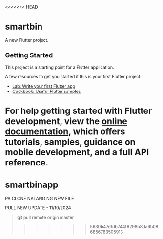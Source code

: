 <<<<<<< HEAD
# smartbin

A new Flutter project.

## Getting Started

This project is a starting point for a Flutter application.

A few resources to get you started if this is your first Flutter project:

- [Lab: Write your first Flutter app](https://docs.flutter.dev/get-started/codelab)
- [Cookbook: Useful Flutter samples](https://docs.flutter.dev/cookbook)

For help getting started with Flutter development, view the
[online documentation](https://docs.flutter.dev/), which offers tutorials,
samples, guidance on mobile development, and a full API reference.
=======
# smartbinapp

PA CLONE NALANG NG NEW FILE

PULL NEW UPDATE - 11/10/2024
>git pull remote origin master
>>>>>>> 5630b47e1db744f6298b8da6b086856783505913
